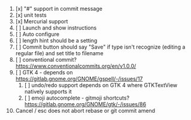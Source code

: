 1. [x] "#" support in commit message
2. [x] unit tests
3. [x] Mercurial support
4. [ ] Launch and show instructions
5. [ ] Auto configure
6. [ ] length hint should be a setting
7. [ ] Commit button should say "Save" if type isn't recognize (editing a regular file) and set title to filename
8. [ ] conventional commit? https://www.conventionalcommits.org/en/v1.0.0/
9. [ ] GTK 4 - depends on https://gitlab.gnome.org/GNOME/gspell/-/issues/17
   1. [ ] undo/redo support depends on GTK 4 where GTKTextView natively supports it
   2. [ ] emoji autocomplete - gitmoji shortcuts? https://gitlab.gnome.org/GNOME/gtk/-/issues/86
10. Cancel / esc does not abort rebase or git commit amend
